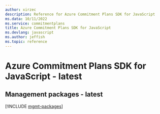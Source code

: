 ```yaml
---
author: xirzec
description: Reference for Azure Commitment Plans SDK for JavaScript
ms.data: 10/11/2022
ms.service: commitmentplans
title: Azure Commitment Plans SDK for JavaScript
ms.devlang: javascript
ms.author: jeffish
ms.topic: reference
---
```

# Azure Commitment Plans SDK for JavaScript - latest

## Management packages - latest
[!INCLUDE [mgmt-packages](commitment-plans-mgmt-index.md)]